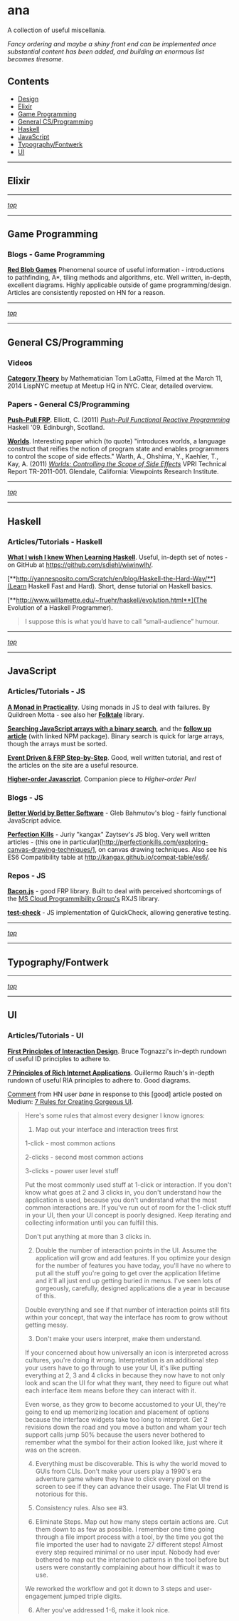 # ana
A collection of useful miscellania.

*Fancy ordering and maybe a shiny front end can be implemented once substantial content has been added, and building an enormous list becomes tiresome.*

## Contents

- [Design](#design)
- [Elixir](#elixir)
- [Game Programming](#game-programming)
- [General CS/Programming](#general-csprogramming)
- [Haskell](#haskell)
- [JavaScript](#javascript)
- [Typography/Fontwerk](#typographyfontwerk)
- [UI](#ui)

***

## Elixir

***
[*top*](#)
***

## Game Programming

### Blogs - Game Programming

[**Red Blob Games**](http://www.redblobgames.com/) Phenomenal source of useful information - introductions to pathfinding, A*, tiling methods and algorithms, etc. Well written, in-depth, excellent diagrams. Highly applicable outside of game programming/design. Articles are consistently reposted on HN for a reason.

***
[*top*](#)
***

## General CS/Programming

### Videos

[**Category Theory**](http://youtu.be/o6L6XeNdd_k) by Mathematician Tom LaGatta, Filmed at the March 11, 2014 LispNYC meetup at Meetup HQ in NYC. Clear, detailed overview.

### Papers - General CS/Programming

[**Push-Pull FRP**](papers/push-pull-frp.pdf).
  Elliott, C. (2011) [*Push-Pull Functional Reactive Programming*](papers/push-pull-frp.pdf) Haskell '09. Edinburgh, Scotland.

[**Worlds**](papers/tr2011001_final_worlds.pdf). Interesting paper which (to quote) "introduces worlds, a language construct that reifies the notion of program state and enables programmers to control the scope of side effects."
  Warth, A., Ohshima, Y., Kaehler, T., Kay, A. (2011) [*Worlds: Controlling the Scope of Side Effects*](papers/tr2011001_final_worlds.pdf) VPRI Technical Report TR-2011-001. Glendale, California: Viewpoints Research Institute.

***
[*top*](#)
***

## Haskell

### Articles/Tutorials - Haskell
[**What I wish I knew When Learning Haskell**](http://dev.stephendiehl.com/hask). Useful, in-depth set of notes - on GitHub at https://github.com/sdiehl/wiwinwlh/.

[**http://yannesposito.com/Scratch/en/blog/Haskell-the-Hard-Way/**](Learn Haskell Fast and Hard). Short, dense tutorial on Haskell basics.

[**http://www.willamette.edu/~fruehr/haskell/evolution.html**](The Evolution of a Haskell Programmer).
> I suppose this is what you’d have to call “small-audience” humour.

***
[*top*](#)
***

## JavaScript

### Articles/Tutorials - JS

[**A Monad in Practicality**](http://robotlolita.me/2013/12/08/a-monad-in-practicality-first-class-failures.html). Using monads in JS to deal with failures. By Quildreen Motta - see also her [**Folktale**](https://github.com/folktale) library.

[**Searching JavaScript arrays with a binary search**](http://oli.me.uk/2013/06/08/searching-javascript-arrays-with-a-binary-search/), and the [**follow up article**](http://oli.me.uk/2014/12/17/revisiting-searching-javascript-arrays-with-a-binary-search/) (with linked NPM package). Binary search is quick for large arrays, though the arrays must be sorted.

[**Event Driven & FRP Step-by-Step**](http://open.bekk.no/event-driven-and-functional-reactive-programming-step-by-step). Good, well written tutorial, and rest of the articles on the site are a useful resource.

[**Higher-order Javascript**](http://interglacial.com/hoj/hoj.html). Companion piece to *Higher-order Perl*

### Blogs - JS

[**Better World by Better Software**](http://bahmutov.calepin.co/) - Gleb Bahmutov's blog - fairly functional JavaScript advice.

[**Perfection Kills**](http://perfectionkills.com) - Juriy "kangax" Zaytsev's JS blog. Very well written articles - (this one in particular)[http://perfectionkills.com/exploring-canvas-drawing-techniques/], on canvas drawing techniques. Also see his ES6 Compatibility table at http://kangax.github.io/compat-table/es6/.

### Repos - JS

[**Bacon.js**](https://github.com/baconjs/bacon.js) - good FRP library. Built to deal with perceived shortcomings of the [MS Cloud Programmibility Group's](https://github.com/Reactive-Extensions) RXJS library.

[**test-check**](https://github.com/leebyron/testcheck-js) - JS implementation of QuickCheck, allowing generative testing.

***
[*top*](#)
***

## Typography/Fontwerk

***
[*top*](#)
***

## UI

### Articles/Tutorials - UI

[**First Principles of Interaction Design**](http://asktog.com/atc/principles-of-interaction-design/). Bruce Tognazzi's in-depth rundown of useful ID principles to adhere to.

[**7 Principles of Rich Internet Applications**](http://rauchg.com/2014/7-principles-of-rich-web-applications/). Guillermo Rauch's in-depth rundown of useful RIA principles to adhere to. Good diagrams.

[Comment](https://news.ycombinator.com/item?id=8632427) from HN user *bane* in response to this [good] article posted on Medium: [7 Rules for Creating Gorgeous UI](https://medium.com/@erikdkennedy/7-rules-for-creating-gorgeous-ui-part-1-559d4e805cda?hn=1).
> Here's some rules that almost every designer I know ignores:
> 1) Map out your interface and interaction trees first
> 
> 1-click - most common actions
> 
> 2-clicks - second most common actions
> 
> 3-clicks - power user level stuff
> 
> Put the most commonly used stuff at 1-click or interaction. If you don't know what goes at 2 and 3 clicks in, you don't understand how the application is used, because you don't understand what the most common interactions are. If you've run out of room for the 1-click stuff in your UI, then your UI concept is poorly designed. Keep iterating and collecting information until you can fulfill this.
> 
> Don't put anything at more than 3 clicks in.
> 
> 2) Double the number of interaction points in the UI. Assume the application will grow and add features. If you optimize your design for the number of features you have today, you'll have no where to put all the stuff you're going to get over the application lifetime and it'll all just end up getting buried in menus. I've seen lots of gorgeously, carefully, designed applications die a year in because of this.
> 
> Double everything and see if that number of interaction points still fits within your concept, that way the interface has room to grow without getting messy.
> 
> 3) Don't make your users interpret, make them understand.
> 
> If your concerned about how universally an icon is interpreted across cultures, you're doing it wrong. Interpretation is an additional step your users have to go through to use your UI, it's like putting everything at 2, 3 and 4 clicks in because they now have to not only look and scan the UI for what they want, they need to figure out what each interface item means before they can interact with it.
> 
> Even worse, as they grow to become accustomed to your UI, they're going to end up memorizing location and placement of options because the interface widgets take too long to interpret. Get 2 revisions down the road and you move a button and wham your tech support calls jump 50% because the users never bothered to remember what the symbol for their action looked like, just where it was on the screen.
> 
> 4) Everything must be discoverable. This is why the world moved to GUIs from CLIs. Don't make your users play a 1990's era adventure game where they have to click every pixel on the screen to see if they can advance their usage. The Flat UI trend is notorious for this.
> 
> 5) Consistency rules. Also see #3.
> 
> 6) Eliminate Steps. Map out how many steps certain actions are. Cut them down to as few as possible. I remember one time going through a file import process with a tool, by the time you got the file imported the user had to navigate 27 different steps! Almost every step required minimal or no user input. Nobody had ever bothered to map out the interaction patterns in the tool before but users were constantly complaining about how difficult it was to use.
> 
> We reworked the workflow and got it down to 3 steps and user-engagement jumped triple digits.
> 
> 6) After you've addressed 1-6, make it look nice.
